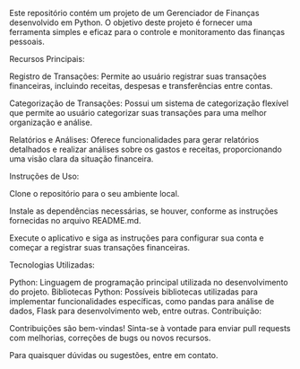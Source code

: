 Este repositório contém um projeto de um Gerenciador de Finanças desenvolvido em Python. O objetivo deste projeto é fornecer uma ferramenta simples e eficaz para o controle e monitoramento das finanças pessoais.

Recursos Principais:

Registro de Transações: Permite ao usuário registrar suas transações financeiras, incluindo receitas, despesas e transferências entre contas.

Categorização de Transações: Possui um sistema de categorização flexível que permite ao usuário categorizar suas transações para uma melhor organização e análise.

Relatórios e Análises: Oferece funcionalidades para gerar relatórios detalhados e realizar análises sobre os gastos e receitas, proporcionando uma visão clara da situação financeira.

Instruções de Uso:

Clone o repositório para o seu ambiente local.

Instale as dependências necessárias, se houver, conforme as instruções fornecidas no arquivo README.md.

Execute o aplicativo e siga as instruções para configurar sua conta e começar a registrar suas transações financeiras.

Tecnologias Utilizadas:

Python: Linguagem de programação principal utilizada no desenvolvimento do projeto.
Bibliotecas Python: Possíveis bibliotecas utilizadas para implementar funcionalidades específicas, como pandas para análise de dados, Flask para desenvolvimento web, entre outras.
Contribuição:

Contribuições são bem-vindas! Sinta-se à vontade para enviar pull requests com melhorias, correções de bugs ou novos recursos.

Para quaisquer dúvidas ou sugestões, entre em contato.
